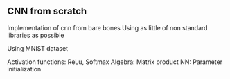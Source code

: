 ## CNN from scratch

Implementation of cnn from bare bones
Using as little of non standard libraries as possible

Using MNIST dataset 

Activation functions: ReLu, Softmax
Algebra: Matrix product
NN: Parameter initialization
